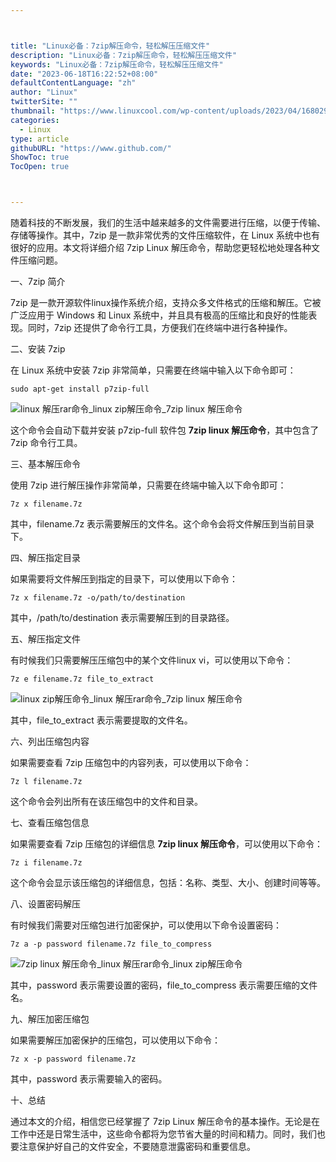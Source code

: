 ```yaml
---



title: "Linux必备：7zip解压命令，轻松解压压缩文件"
description: "Linux必备：7zip解压命令，轻松解压压缩文件"
keywords: "Linux必备：7zip解压命令，轻松解压压缩文件"
date: "2023-06-18T16:22:52+08:00"
defaultContentLanguage: "zh"
author: "Linux"
twitterSite: ""
thumbnail: "https://www.linuxcool.com/wp-content/uploads/2023/04/1680293338111_0.png"
categories:
  - Linux
type: article
githubURL: "https://www.github.com/"
ShowToc: true
TocOpen: true



---
```


随着科技的不断发展，我们的生活中越来越多的文件需要进行压缩，以便于传输、存储等操作。其中，7zip 是一款非常优秀的文件压缩软件，在 Linux 系统中也有很好的应用。本文将详细介绍 7zip Linux 解压命令，帮助您更轻松地处理各种文件压缩问题。

一、7zip 简介

7zip 是一款开源软件linux操作系统介绍，支持众多文件格式的压缩和解压。它被广泛应用于 Windows 和 Linux 系统中，并且具有极高的压缩比和良好的性能表现。同时，7zip 还提供了命令行工具，方便我们在终端中进行各种操作。

二、安装 7zip

在 Linux 系统中安装 7zip 非常简单，只需要在终端中输入以下命令即可：

```
sudo apt-get install p7zip-full
```

![linux 解压rar命令_linux zip解压命令_7zip linux 解压命令](https://www.linuxcool.com/wp-content/uploads/2023/04/1680293338111_0.png)

这个命令会自动下载并安装 p7zip-full 软件包 **7zip linux 解压命令**，其中包含了 7zip 命令行工具。

三、基本解压命令

使用 7zip 进行解压操作非常简单，只需要在终端中输入以下命令即可：

```
7z x filename.7z
```

其中，filename.7z 表示需要解压的文件名。这个命令会将文件解压到当前目录下。

四、解压指定目录

如果需要将文件解压到指定的目录下，可以使用以下命令：

```
7z x filename.7z -o/path/to/destination
```

其中，/path/to/destination 表示需要解压到的目录路径。

五、解压指定文件

有时候我们只需要解压压缩包中的某个文件linux vi，可以使用以下命令：

```
7z e filename.7z file_to_extract
```

![linux zip解压命令_linux 解压rar命令_7zip linux 解压命令](https://www.linuxcool.com/wp-content/uploads/2023/04/1680293338111_1.png)

其中，file_to_extract 表示需要提取的文件名。

六、列出压缩包内容

如果需要查看 7zip 压缩包中的内容列表，可以使用以下命令：

```
7z l filename.7z
```

这个命令会列出所有在该压缩包中的文件和目录。

七、查看压缩包信息

如果需要查看 7zip 压缩包的详细信息 **7zip linux 解压命令**，可以使用以下命令：

```
7z i filename.7z
```

这个命令会显示该压缩包的详细信息，包括：名称、类型、大小、创建时间等等。

八、设置密码解压

有时候我们需要对压缩包进行加密保护，可以使用以下命令设置密码：

```
7z a -p password filename.7z file_to_compress
```

![7zip linux 解压命令_linux 解压rar命令_linux zip解压命令](https://www.linuxcool.com/wp-content/uploads/2023/04/1680293338111_2.jpg)

其中，password 表示需要设置的密码，file_to_compress 表示需要压缩的文件名。

九、解压加密压缩包

如果需要解压加密保护的压缩包，可以使用以下命令：

```
7z x -p password filename.7z
```

其中，password 表示需要输入的密码。

十、总结

通过本文的介绍，相信您已经掌握了 7zip Linux 解压命令的基本操作。无论是在工作中还是日常生活中，这些命令都将为您节省大量的时间和精力。同时，我们也要注意保护好自己的文件安全，不要随意泄露密码和重要信息。